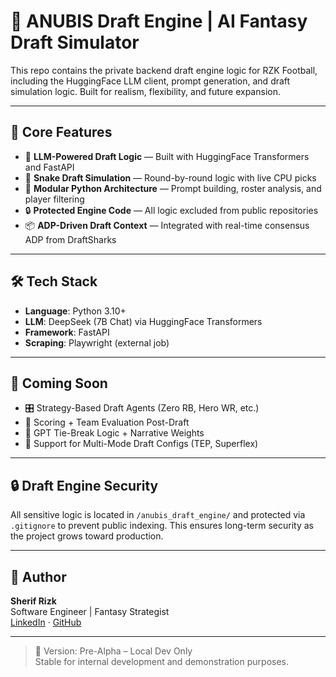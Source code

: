 # 🏈 ANUBIS Draft Engine | AI Fantasy Draft Simulator

This repo contains the private backend draft engine logic for RZK Football, including the HuggingFace LLM client, prompt generation, and draft simulation logic. Built for realism, flexibility, and future expansion.

---

## 🚀 Core Features

- 🧠 **LLM-Powered Draft Logic** — Built with HuggingFace Transformers and FastAPI
- 🔄 **Snake Draft Simulation** — Round-by-round logic with live CPU picks
- 🧩 **Modular Python Architecture** — Prompt building, roster analysis, and player filtering
- 🔒 **Protected Engine Code** — All logic excluded from public repositories
- 📦 **ADP-Driven Draft Context** — Integrated with real-time consensus ADP from DraftSharks

---

## 🛠 Tech Stack

- **Language**: Python 3.10+
- **LLM**: DeepSeek (7B Chat) via HuggingFace Transformers
- **Framework**: FastAPI
- **Scraping**: Playwright (external job)

---

## 🧠 Coming Soon

- 🎛 Strategy-Based Draft Agents (Zero RB, Hero WR, etc.)
- 🧮 Scoring + Team Evaluation Post-Draft
- 🧠 GPT Tie-Break Logic + Narrative Weights
- 🎯 Support for Multi-Mode Draft Configs (TEP, Superflex)

---

## 🔒 Draft Engine Security

All sensitive logic is located in `/anubis_draft_engine/` and protected via `.gitignore` to prevent public indexing. This ensures long-term security as the project grows toward production.

---

## 👤 Author

**Sherif Rizk**  
Software Engineer | Fantasy Strategist  
[LinkedIn](https://www.linkedin.com/in/sherif-rizk) · [GitHub](https://github.com/rizksn)

---

> 🧪 Version: Pre-Alpha – Local Dev Only  
> Stable for internal development and demonstration purposes.

